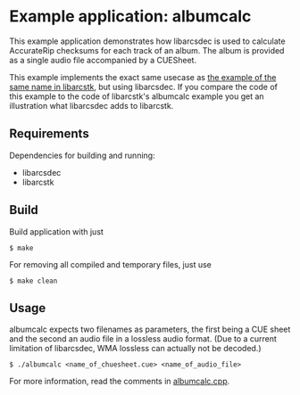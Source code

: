 # Example application: albumcalc

This example application demonstrates how libarcsdec is used to calculate
AccurateRip checksums for each track of an album. The album is provided as a
single audio file accompanied by a CUESheet.

This example implements the exact same usecase as
[the example of the same name in libarcstk](
https://codeberg.org/tristero/libarcstk/src/branch/master/examples/albumcalc/),
but using libarcsdec. If you compare the code of this example to the code of
libarcstk's albumcalc example you get an illustration what libarcsdec adds to
libarcstk.


## Requirements

Dependencies for building and running:

- libarcsdec
- libarcstk


## Build

Build application with just

	$ make

For removing all compiled and temporary files, just use

	$ make clean


## Usage

albumcalc expects two filenames as parameters, the first being a CUE sheet and
the second an audio file in a lossless audio format. (Due to a current
limitation of libarcsdec, WMA lossless can actually not be decoded.)

	$ ./albumcalc <name_of_chuesheet.cue> <name_of_audio_file>

For more information, read the comments in [albumcalc.cpp](./albumcalc.cpp).

